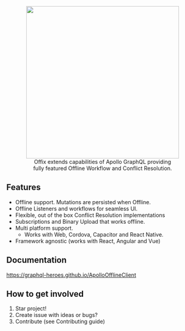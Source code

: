 <p align="center">
  <img width="400" src="https://github.com/graphql-heroes/offix/raw/master/resources/logo.png">
  <br/>
  Offix extends capabilities of Apollo GraphQL providing</br>
  fully featured Offline Workflow and Conflict Resolution.
</p>

## Features

- Offline support. Mutations are persisted when Offline.
- Offline Listeners and workflows for seamless UI.
- Flexible, out of the box Conflict Resolution implementations
- Subscriptions and Binary Upload that works offline.
- Multi platform support.
    - Works with Web, Cordova, Capacitor and React Native.
- Framework agnostic (works with React, Angular and Vue)

## Documentation

https://graphql-heroes.github.io/ApolloOfflineClient

## How to get involved

1) Star project!
2) Create issue with ideas or bugs?
3) Contribute (see Contributing guide)
